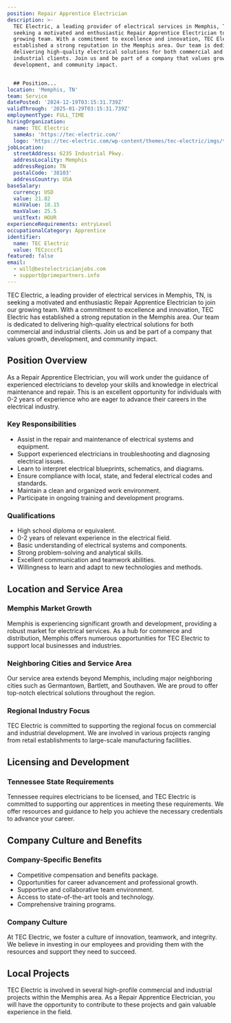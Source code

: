 ```yaml
---
position: Repair Apprentice Electrician
description: >-
  TEC Electric, a leading provider of electrical services in Memphis, TN, is
  seeking a motivated and enthusiastic Repair Apprentice Electrician to join our
  growing team. With a commitment to excellence and innovation, TEC Electric has
  established a strong reputation in the Memphis area. Our team is dedicated to
  delivering high-quality electrical solutions for both commercial and
  industrial clients. Join us and be part of a company that values growth,
  development, and community impact.


  ## Position...
location: 'Memphis, TN'
team: Service
datePosted: '2024-12-19T03:15:31.739Z'
validThrough: '2025-01-29T03:15:31.739Z'
employmentType: FULL_TIME
hiringOrganization:
  name: TEC Electric
  sameAs: 'https://tec-electric.com/'
  logo: 'https://tec-electric.com/wp-content/themes/tec-electric/imgs/tec-logo.png'
jobLocation:
  streetAddress: 6235 Industrial Pkwy.
  addressLocality: Memphis
  addressRegion: TN
  postalCode: '38103'
  addressCountry: USA
baseSalary:
  currency: USD
  value: 21.82
  minValue: 18.15
  maxValue: 25.5
  unitText: HOUR
experienceRequirements: entryLevel
occupationalCategory: Apprentice
identifier:
  name: TEC Electric
  value: TECzcccf1
featured: false
email:
  - will@bestelectricianjobs.com
  - support@primepartners.info
---
```




TEC Electric, a leading provider of electrical services in Memphis, TN, is seeking a motivated and enthusiastic Repair Apprentice Electrician to join our growing team. With a commitment to excellence and innovation, TEC Electric has established a strong reputation in the Memphis area. Our team is dedicated to delivering high-quality electrical solutions for both commercial and industrial clients. Join us and be part of a company that values growth, development, and community impact.

## Position Overview

As a Repair Apprentice Electrician, you will work under the guidance of experienced electricians to develop your skills and knowledge in electrical maintenance and repair. This is an excellent opportunity for individuals with 0-2 years of experience who are eager to advance their careers in the electrical industry.

### Key Responsibilities

- Assist in the repair and maintenance of electrical systems and equipment.
- Support experienced electricians in troubleshooting and diagnosing electrical issues.
- Learn to interpret electrical blueprints, schematics, and diagrams.
- Ensure compliance with local, state, and federal electrical codes and standards.
- Maintain a clean and organized work environment.
- Participate in ongoing training and development programs.

### Qualifications

- High school diploma or equivalent.
- 0-2 years of relevant experience in the electrical field.
- Basic understanding of electrical systems and components.
- Strong problem-solving and analytical skills.
- Excellent communication and teamwork abilities.
- Willingness to learn and adapt to new technologies and methods.

## Location and Service Area

### Memphis Market Growth

Memphis is experiencing significant growth and development, providing a robust market for electrical services. As a hub for commerce and distribution, Memphis offers numerous opportunities for TEC Electric to support local businesses and industries.

### Neighboring Cities and Service Area

Our service area extends beyond Memphis, including major neighboring cities such as Germantown, Bartlett, and Southaven. We are proud to offer top-notch electrical solutions throughout the region.

### Regional Industry Focus

TEC Electric is committed to supporting the regional focus on commercial and industrial development. We are involved in various projects ranging from retail establishments to large-scale manufacturing facilities.

## Licensing and Development

### Tennessee State Requirements

Tennessee requires electricians to be licensed, and TEC Electric is committed to supporting our apprentices in meeting these requirements. We offer resources and guidance to help you achieve the necessary credentials to advance your career.

## Company Culture and Benefits

### Company-Specific Benefits

- Competitive compensation and benefits package.
- Opportunities for career advancement and professional growth.
- Supportive and collaborative team environment.
- Access to state-of-the-art tools and technology.
- Comprehensive training programs.

### Company Culture

At TEC Electric, we foster a culture of innovation, teamwork, and integrity. We believe in investing in our employees and providing them with the resources and support they need to succeed.

## Local Projects

TEC Electric is involved in several high-profile commercial and industrial projects within the Memphis area. As a Repair Apprentice Electrician, you will have the opportunity to contribute to these projects and gain valuable experience in the field.
